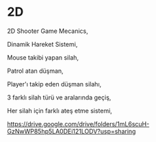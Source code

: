 # 2D

2D Shooter Game Mecanics,

Dinamik Hareket Sistemi,

Mouse takibi yapan silah,

Patrol atan düşman,

Player'ı takip eden düşman silahı,

3 farklı silah türü ve aralarında geçiş,

Her silah için farklı ateş etme sistemi,

https://drive.google.com/drive/folders/1mL6scuH-GzNwWP85hp5LA0DEi121LODV?usp=sharing
